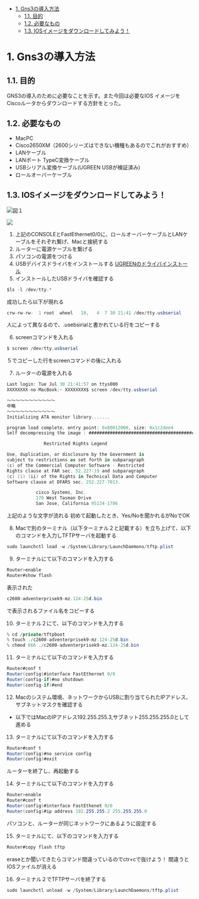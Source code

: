 <!-- TOC -->

- [1. Gns3の導入方法](#1-gns3の導入方法)
  - [1.1. 目的](#11-目的)
  - [1.2. 必要なもの](#12-必要なもの)
  - [1.3. IOSイメージをダウンロードしてみよう！](#13-iosイメージをダウンロードしてみよう)

<!-- /TOC -->
# 1. Gns3の導入方法

## 1.1. 目的

GNS3の導入のために必要なことを示す。また今回は必要なIOS
イメージをCiscoルータからダウンロードする方針をとった。

## 1.2. 必要なもの

- MacPC
- Cisco2650XM（2600シリーズはできない機種もあるのでこれがおすすめ）
- LANケーブル
- LANポート TypeC変換ケーブル
- USBシリアル変換ケーブル(UGREEN USBが検証済み)
- ロールオーバーケーブル

## 1.3. IOSイメージをダウンロードしてみよう！

![図１](images/2021-08-03-15-33-16.png)

![](2021-08-03-15-46-18.png)

1. 上記のCONSOLEとFastEthernet0/0に、ロールオーバーケーブルとLANケーブルをそれぞれ繋げ、Macと接続する
2. ルーターに電源ケーブルを繋げる
3. パソコンの電源をつける
4. USBデバイスドライバをインストールする
[UGREENのドライバインストール](https://www.ugreen.com/)
5. インストールしたUSBドライバを確認する
   
```cs
$ls -l /dev/tty.*
```

成功したら以下が現れる

```cs
crw-rw-rw-  1 root  wheel   18,   4  7 30 21:41 /dev/tty.usbserial
```
人によって異なるので、.usebsirialと書かれている行をコピーする

6. screenコマンドを入れる

```cs
$ screen /dev/tty.usbserial
```
５でコピーした行をscreenコマンドの後に入れる

7. ルーターの電源を入れる

```cs
Last login: Tue Jul 30 21:41:57 on ttys000
XXXXXXXX-no-MacBook:~ XXXXXXXX$ screen /dev/tty.usbserial

〜〜〜〜〜〜〜〜〜〜〜
中略
〜〜〜〜〜〜〜〜〜〜〜
Initializing ATA monitor library.......

program load complete, entry point: 0x80012000, size: 0x1c2dee4
Self decompressing the image : ############################################################################################################################################################################################################################################################################ [OK]

              Restricted Rights Legend

Use, duplication, or disclosure by the Government is
subject to restrictions as set forth in subparagraph
(c) of the Commercial Computer Software - Restricted
Rights clause at FAR sec. 52.227-19 and subparagraph
(c) (1) (ii) of the Rights in Technical Data and Computer
Software clause at DFARS sec. 252.227-7013.

           cisco Systems, Inc.
           170 West Tasman Drive
           San Jose, California 95134-1706

```

上記のような文字が流れる
初めて起動したとき、Yes/Noを聞かれるがNoでOK

8. Macで別のターミナル（以下ターミナル２と記載する）を立ち上げて、以下のコマンドを入力しTFTPサーバを起動する

```cs
sudo launchctl load -w /System/Library/LaunchDaemons/tftp.plist
```

9. ターミナルにて以下のコマンドを入力する

```cs
Router>enable
Router#show flash
```
表示された

```cs
c2600-adventerprisek9-mz.124-25d.bin
```
で表示されるファイル名をコピーする

10. ターミナル２にて、以下のコマンドを入力する

```cs
% cd /private/tftpboot
% touch ./c2600-adventerprisek9-mz.124-25d.bin
% chmod 666 ./c2600-adventerprisek9-mz.124-25d.bin
```

11. ターミナルにて以下のコマンドを入力する

```cs
Router#conf t
Router(config)#interface FastEthernet 0/0
Router(config-if)#no shutdown
Router(config-if)#end
```

12. Macのシステム環境、ネットワークからUSBに割り当てられたIPアドレス、サブネットマスクを確認する

- 以下ではMacのIPアドレス192.255.255.3,サブネット255.255.255.0として進める

13. ターミナルにて以下のコマンドを入力する

```cs
Router#conf t
Router(config)#no service config
Router(config)#exit
```

ルーターを終了し、再起動する

14. ターミナルにて以下のコマンドを入力する

```cs
Router>enable
Router#conf t
Router(config)#interface FastEthenet 0/0
Router(config)#ip address 192.255.255.2 255.255.255.0
```
パソコンと、ルーターが同じネットワークにあるように設定する

15. ターミナルにて、以下のコマンドを入力する

```cs
Router#copy flash tftp
```

eraseとか聞いてきたらコマンド間違っているのでctr+cで抜けよう！
間違うとIOSファイルが消える

16. ターミナル２でTFTPサーバを終了する

```cs
sudo launchctl unload -w /System/Library/LaunchDaemons/tftp.plist
```